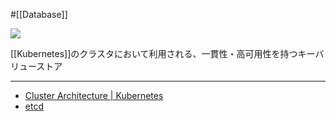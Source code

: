#[[Database]]

![](https://github.com/kubernetes/community/raw/master/icons/png/infrastructure_components/labeled/etcd-128.png)

[[Kubernetes]]のクラスタにおいて利用される、一貫性・高可用性を持つキーバリューストア

---

- [Cluster Architecture | Kubernetes](https://kubernetes.io/docs/concepts/architecture/#etcd)
- [etcd](https://etcd.io/docs/)